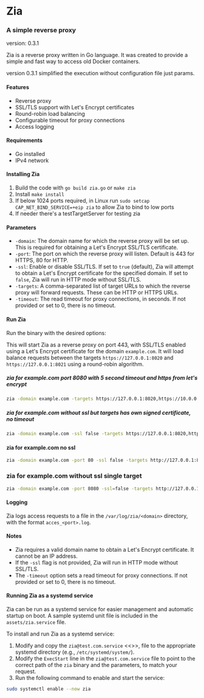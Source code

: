 # Zia

### A simple reverse proxy

version: 0.3.1

Zia is a reverse proxy written in Go language. It was created to provide a simple and fast way to access old Docker containers.

version 0.3.1 simplified the execution without configuration file just params.

#### Features

- Reverse proxy
- SSL/TLS support with Let's Encrypt certificates
- Round-robin load balancing
- Configurable timeout for proxy connections
- Access logging

#### Requirements

- Go installed
- IPv4 network

#### Installing Zia

1. Build the code with `go build zia.go` or `make zia`
2. Install `make install`
3. If below 1024 ports required, in Linux run `sudo setcap CAP_NET_BIND_SERVICE=+eip zia` to allow Zia to bind to low ports
4. If needer there's a testTargetServer for testing zia

#### Parameters

- `-domain`: The domain name for which the reverse proxy will be set up. This is required for obtaining a Let's Encrypt SSL/TLS certificate.
- `-port`: The port on which the reverse proxy will listen. Default is 443 for HTTPS, 80 for HTTP.
- `-ssl`: Enable or disable SSL/TLS. If set to `true` (default), Zia will attempt to obtain a Let's Encrypt certificate for the specified domain. If set to `false`, Zia will run in HTTP mode without SSL/TLS.
- `-targets`: A comma-separated list of target URLs to which the reverse proxy will forward requests. These can be HTTP or HTTPS URLs.
- `-timeout`: The read timeout for proxy connections, in seconds. If not provided or set to 0, there is no timeout.

#### Run Zia

Run the binary with the desired options:

This will start Zia as a reverse proxy on port 443, with SSL/TLS enabled using a Let's Encrypt certificate for the domain `example.com`. It will load balance requests between the targets `https://127.0.0.1:8020` and `https://127.0.0.1:8021` using a round-robin algorithm.

##### zia for example.com port 8080 with 5 second timeout and https from let's encrypt

```bash
zia -domain example.com -targets https://127.0.0.1:8020,https://10.0.0.10:8021 -timeout 5
```

##### zia for example.com without ssl but targets has own signed certificate, no timeout

```bash
zia -domain example.com -ssl false -targets https://127.0.0.1:8020,https://10.0.0.10:8021
```

#### zia for example.com no ssl

```bash
zia -domain example.com -port 80 -ssl false -targets http://127.0.0.1:8020,http://10.0.0.10:8021
```

### zia for example.com without ssl single target

```bash
zia -domain example.com -port 8080 -ssl=false -targets http://127.0.0.1:8020
```

#### Logging

Zia logs access requests to a file in the `/var/log/zia/<domain>` directory, with the format `acces_<port>.log`.

#### Notes

- Zia requires a valid domain name to obtain a Let's Encrypt certificate. It cannot be an IP address.
- If the `-ssl` flag is not provided, Zia will run in HTTP mode without SSL/TLS.
- The `-timeout` option sets a read timeout for proxy connections. If not provided or set to 0, there is no timeout.

#### Running Zia as a systemd service

Zia can be run as a systemd service for easier management and automatic startup on boot. A sample systemd unit file is included in the `assets/zia.service` file.

To install and run Zia as a systemd service:

1. Modify and copy the `zia@test.com.service` <<<change domain name>>>, file to the appropriate systemd directory (e.g., `/etc/systemd/system/`).
2. Modify the `ExecStart` line in the `zia@test.com.service` file to point to the correct path of the `zia` binary and the parameters, to match your request.
3. Run the following command to enable and start the service:

```bash
sudo systemctl enable --now zia
```
